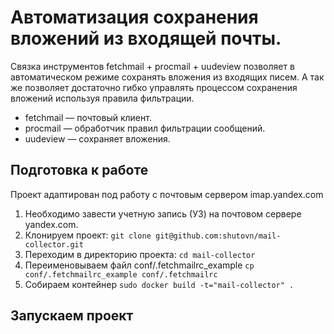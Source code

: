 # Автоматизация сохранения вложений из входящей почты.
Связка инструментов fetchmail + procmail + uudeview позволяет в автоматическом режиме сохранять вложения из входящих писем. А так же позволяет достаточно гибко управлять процессом сохранения вложений используя правила фильтрации.
+ fetchmail — почтовый клиент.
+ procmail — обработчик правил фильтрации сообщений.
+ uudeview — сохраняет вложения.

## Подготовка к работе
Проект адаптирован под работу с почтовым сервером imap.yandex.com
1. Необходимо завести учетную запись (УЗ) на почтовом сервере yandex.com.
2. Клонируем проект:
    `git clone git@github.com:shutovn/mail-collector.git`
3. Переходим в директорию проекта:
    `cd mail-collector`
4. Переименовываем файл conf/.fetchmailrc_example
    `cp conf/.fetchmailrc_example conf/.fetchmailrc`
5. Собираем контейнер
    `sudo docker build -t="mail-collector" .`

## Запускаем проект
